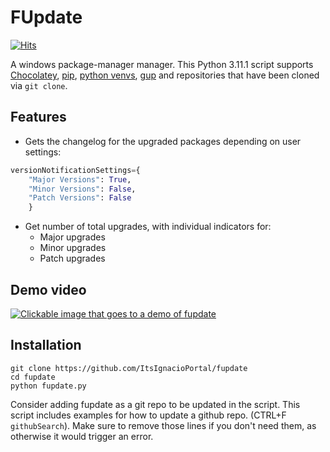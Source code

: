 # FUpdate

[![Hits](https://hits.seeyoufarm.com/api/count/incr/badge.svg?url=https%3A%2F%2Fgithub.com%2FItsIgnacioPortal%2Ffupdate&count_bg=%2379C83D&title_bg=%23555555&icon=&icon_color=%23E7E7E7&title=hits&edge_flat=false)](https://hits.seeyoufarm.com)

A windows package-manager manager. This Python 3.11.1 script supports [Chocolatey](https://chocolatey.org/), [pip](https://www.python.org/), [python venvs](https://docs.python.org/3/library/venv.html), [gup](https://github.com/nao1215/gup) and repositories that have been cloned via `git clone`.

## Features

- Gets the changelog for the upgraded packages depending on user settings:
```python
versionNotificationSettings={
	"Major Versions": True,
	"Minor Versions": False,
	"Patch Versions": False
	}
```
- Get number of total upgrades, with individual indicators for:
	- Major upgrades
	- Minor upgrades
	- Patch upgrades

## Demo video

[![Clickable image that goes to a demo of fupdate](https://img.youtube.com/vi/b2pJXapwRVQ/0.jpg)](https://www.youtube.com/watch?v=b2pJXapwRVQ)

## Installation
```
git clone https://github.com/ItsIgnacioPortal/fupdate
cd fupdate
python fupdate.py
```
Consider adding fupdate as a git repo to be updated in the script.
This script includes examples for how to update a github repo. (CTRL+F `githubSearch`). Make sure to remove those lines if you don't need them, as otherwise it would trigger an error.